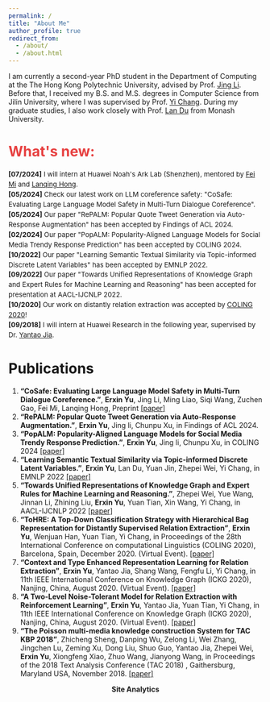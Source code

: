```yaml
---
permalink: /
title: "About Me"
author_profile: true
redirect_from: 
  - /about/
  - /about.html
---
```


I am currently a second-year PhD student in the Department of Computing at the The Hong Kong Polytechnic University, advised by Prof. [Jing Li](https://www4.comp.polyu.edu.hk/~jing1li/).
Before that, I received my B.S. and M.S. degrees in Computer Science from Jilin University, where I was  supervised by Prof. [Yi Chang](http://yichang-cs.com/). During my graduate studies, I also work closely with Prof. [Lan Du](https://dulann.github.io/) from Monash University.

<h1 style="color: rgb(231, 65, 65);"><b>What's new:</b></h1>
<div style="line-height: 1.5em; font-size: 0.95em">
  <p>
  <b>[07/2024]</b> I will intern at Huawei Noah's Ark Lab (Shenzhen), mentored by <a href="https://mifei.github.io/">Fei Mi</a> and <a href="https://scholar.google.com.sg/citations?user=2p7x6OUAAAAJ&hl=en">Lanqing Hong</a>.<br>
  <b>[05/2024]</b> Check our latest work on LLM coreference safety: "CoSafe: Evaluating Large Language Model Safety in Multi-Turn Dialogue Coreference".<br>
  <b>[05/2024]</b> Our paper "RePALM: Popular Quote Tweet Generation via Auto-Response Augmentation" has been accepted by Findings of ACL 2024.<br>
  <b>[02/2024]</b> Our paper "PopALM: Popularity-Aligned Language Models for Social Media Trendy Response Prediction" has been accepted by COLING 2024.<br>
  <b>[10/2022]</b> Our paper "Learning Semantic Textual Similarity via Topic-informed Discrete Latent Variables" has been accepted by EMNLP 2022.<br>
  <b>[09/2022]</b> Our paper "Towards Unified Representations of Knowledge Graph and Expert Rules for Machine Learning and Reasoning" has been accepted for presentation at AACL-IJCNLP 2022.<br>
  <b>[10/2020]</b> Our work on distantly relation extraction was accepted by <a href="https://coling2020.org/">COLING 2020</a>!<br>
  <!-- <b>[07/2020]</b> Two papers on relation extraction was accepted by <a href="http://ickg2020.bigke.org/">IEEE ICKG 2020</a>!<br>
  <b>[07/2019]</b> I received my B.Sc. degree from the Excellent Engineer Program in Software Engineering.<br> -->
  <b>[09/2018]</b> I will intern at Huawei Research in the following year, supervised by Dr. <a href="https://dblp.org/pid/130/0492.html">Yantao Jia</a>.<br>
  </p>
</div>

# Publications

1. **“CoSafe: Evaluating Large Language Model Safety in Multi-Turn Dialogue Coreference.”**, **Erxin Yu**, Jing Li, Ming Liao, Siqi Wang, Zuchen Gao, Fei Mi, Lanqing Hong, Preprint [[paper]](https://arxiv.org/pdf/2406.17626)
1. **“RePALM: Popular Quote Tweet Generation via Auto-Response Augmentation.”**, **Erxin Yu**, Jing li, Chunpu Xu, in Findings of ACL 2024.
1. **“PopALM: Popularity-Aligned Language Models for Social Media Trendy Response Prediction.”**, **Erxin Yu**, Jing li, Chunpu Xu, in COLING 2024 [[paper]](https://aclanthology.org/2024.lrec-main.1127/)
1. **“Learning Semantic Textual Similarity via Topic-informed Discrete Latent Variables.”**, **Erxin Yu**, Lan Du, Yuan Jin, Zhepei Wei, Yi Chang, in EMNLP 2022 [[paper]](https://aclanthology.org/2022.emnlp-main.328/)
1. **“Towards Unified Representations of Knowledge Graph and Expert Rules for Machine Learning and Reasoning.”**, Zhepei Wei, Yue Wang, Jinnan Li, Zhining Liu, **Erxin Yu**, Yuan Tian, Xin Wang, Yi Chang, in AACL-IJCNLP 2022 [[paper]](https://aclanthology.org/2022.aacl-main.20.pdf)
1. **“ToHRE: A Top-Down Classification Strategy with Hierarchical Bag Representation for Distantly Supervised Relation Extraction”**, **Erxin Yu**, Wenjuan Han, Yuan Tian, Yi Chang, in Proceedings of the 28th International Conference on computational Linguistics (COLING 2020), Barcelona, Spain, December 2020. (Virtual Event). [[paper]](https://aclanthology.org/2020.coling-main.146.pdf)
1. **“Context and Type Enhanced Representation Learning for Relation Extraction”**, **Erxin Yu**, Yantao Jia, Shang Wang, Fengfu Li, Yi Chang,  in 11th IEEE International Conference on Knowledge Graph (ICKG 2020), Nanjing, China, August 2020. (Virtual Event). [[paper]](https://ieeexplore.ieee.org/document/9194521)
1. **“A Two-Level Noise-Tolerant Model for Relation Extraction with Reinforcement Learning”**,  **Erxin Yu**,  Yantao Jia, Yuan Tian, Yi Chang, in 11th IEEE International Conference on Knowledge Graph (ICKG 2020), Nanjing, China, August 2020. (Virtual Event). [[paper]](https://ieeexplore.ieee.org/document/9194528)
1. **“The Poisson multi-media knowledge construction System for TAC KBP 2018”**, Zhicheng Sheng, Danping Wu, Zelong Li, Wei Zhang, Jingchen Lu, Zeming Xu, Dong Liu, Shuo Guo, Yantao Jia, Zhepei Wei, **Erxin Yu**,  Xiongfeng Xiao, Zhuo Wang, Jianyong Wang, in Proceedings of the 2018 Text Analysis Conference (TAC 2018) , Gaithersburg, Maryland USA, November 2018. [[paper]](https://www.semanticscholar.org/paper/The-Poisson-multi-media-knowledge-construction-for-Sheng-Wu/8cb0baa1fed8f46b82466b6fd378a21a0faefb09)

<center><b>Site Analytics</b></center>
<script type='text/javascript' id='clustrmaps' src='//cdn.clustrmaps.com/map_v2.js?cl=ffffff&w=386&t=tt&d=gigmUpaCJlv-R03qztOjZX9W29yRfGKcQbKV8AJj_Q8&co=2c3e50'></script>